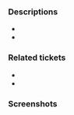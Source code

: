 ### Descriptions

<!-- You need to put some description here for reviewer can have some overview about your work -->
<!-- You can just say: I've change Foo to Bar, please have a look at it (*/ω＼*)(*/ω＼*) ... -->

-
-

### Related tickets

<!-- Please insert your ticket here (if any) ヾ(≧▽≦*)o -->

-
-

### Screenshots

<!-- It would be greate if you attach some screenshots here if you're working on FE side. It will help the reviewer a lot. ╰(*°▽°*)╯ -->
